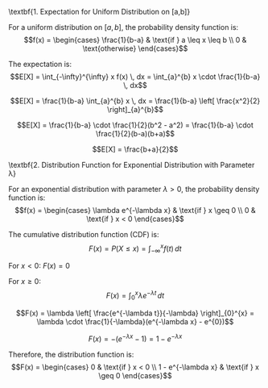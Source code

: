 \textbf{1. Expectation for Uniform Distribution on [a,b]}

For a uniform distribution on $[a,b]$, the probability density function is:
$$f(x) = \begin{cases}
\frac{1}{b-a} & \text{if } a \leq x \leq b \\
0 & \text{otherwise}
\end{cases}$$

The expectation is:
$$E[X] = \int_{-\infty}^{\infty} x f(x) \, dx = \int_{a}^{b} x \cdot \frac{1}{b-a} \, dx$$

$$E[X] = \frac{1}{b-a} \int_{a}^{b} x \, dx = \frac{1}{b-a} \left[ \frac{x^2}{2} \right]_{a}^{b}$$

$$E[X] = \frac{1}{b-a} \cdot \frac{1}{2}(b^2 - a^2) = \frac{1}{b-a} \cdot \frac{1}{2}(b-a)(b+a)$$

$$E[X] = \frac{b+a}{2}$$

\textbf{2. Distribution Function for Exponential Distribution with Parameter λ}

For an exponential distribution with parameter $\lambda > 0$, the probability density function is:
$$f(x) = \begin{cases}
\lambda e^{-\lambda x} & \text{if } x \geq 0 \\
0 & \text{if } x < 0
\end{cases}$$

The cumulative distribution function (CDF) is:
$$F(x) = P(X \leq x) = \int_{-\infty}^{x} f(t) \, dt$$

For $x < 0$: $F(x) = 0$

For $x \geq 0$:
$$F(x) = \int_{0}^{x} \lambda e^{-\lambda t} \, dt$$

$$F(x) = \lambda \left[ \frac{e^{-\lambda t}}{-\lambda} \right]_{0}^{x} = \lambda \cdot \frac{1}{-\lambda}(e^{-\lambda x} - e^{0})$$

$$F(x) = -(e^{-\lambda x} - 1) = 1 - e^{-\lambda x}$$

Therefore, the distribution function is:
$$F(x) = \begin{cases}
0 & \text{if } x < 0 \\
1 - e^{-\lambda x} & \text{if } x \geq 0
\end{cases}$$